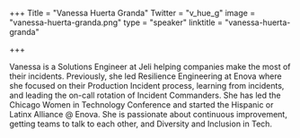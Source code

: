+++
Title = "Vanessa Huerta Granda"
Twitter = "v_hue_g"
image = "vanessa-huerta-granda.png"
type = "speaker"
linktitle = "vanessa-huerta-granda"

+++

Vanessa is a Solutions Engineer at Jeli helping companies make the most of their incidents. Previously, she led Resilience Engineering at Enova where she focused on their Production Incident process, learning from incidents, and leading the on-call rotation of Incident Commanders. She has led the Chicago Women in Technology Conference and started the Hispanic or Latinx Alliance @ Enova. She is passionate about continuous improvement, getting teams to talk to each other, and Diversity and Inclusion in Tech.
